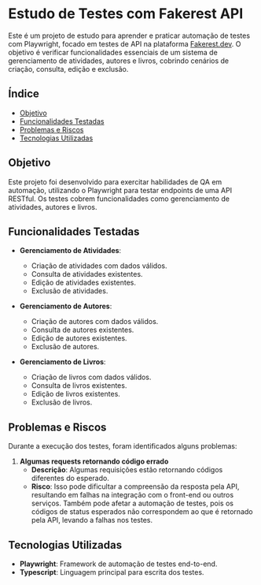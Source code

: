 # Estudo de Testes com Fakerest API

Este é um projeto de estudo para aprender e praticar automação de testes com Playwright, focado em testes de API na plataforma [Fakerest.dev](https://fakerestapi.azurewebsites.net/index.html). O objetivo é verificar funcionalidades essenciais de um sistema de gerenciamento de atividades, autores e livros, cobrindo cenários de criação, consulta, edição e exclusão.

## Índice

- [Objetivo](#objetivo)
- [Funcionalidades Testadas](#funcionalidades-testadas)
- [Problemas e Riscos](#problemas-e-riscos)
- [Tecnologias Utilizadas](#tecnologias-utilizadas)

## Objetivo

Este projeto foi desenvolvido para exercitar habilidades de QA em automação, utilizando o Playwright para testar endpoints de uma API RESTful. Os testes cobrem funcionalidades como gerenciamento de atividades, autores e livros.

## Funcionalidades Testadas

- **Gerenciamento de Atividades**: 
  - Criação de atividades com dados válidos.
  - Consulta de atividades existentes.
  - Edição de atividades existentes.
  - Exclusão de atividades.

- **Gerenciamento de Autores**:
  - Criação de autores com dados válidos.
  - Consulta de autores existentes.
  - Edição de autores existentes.
  - Exclusão de autores.

- **Gerenciamento de Livros**:
  - Criação de livros com dados válidos.
  - Consulta de livros existentes.
  - Edição de livros existentes.
  - Exclusão de livros.

## Problemas e Riscos

Durante a execução dos testes, foram identificados alguns problemas:

1. **Algumas requests retornando código errado**
   - **Descrição**: Algumas requisições estão retornando códigos diferentes do esperado.
   - **Risco**: Isso pode dificultar a compreensão da resposta pela API, resultando em falhas na integração com o front-end ou outros serviços. Também pode afetar a automação de testes, pois os códigos de status esperados não correspondem ao que é retornado pela API, levando a falhas nos testes.

## Tecnologias Utilizadas

- **Playwright**: Framework de automação de testes end-to-end.
- **Typescript**: Linguagem principal para escrita dos testes.
